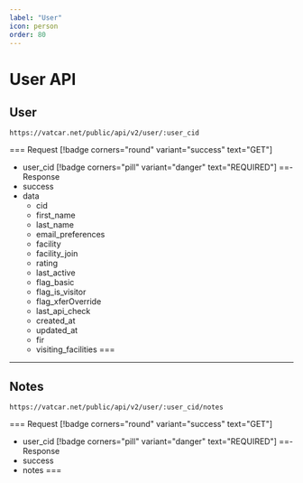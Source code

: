```yaml
---
label: "User"
icon: person
order: 80
---
```


# User API

## User

```
https://vatcar.net/public/api/v2/user/:user_cid
```

=== Request [!badge corners="round" variant="success" text="GET"] 
- user_cid [!badge corners="pill" variant="danger" text="REQUIRED"]
==- Response
- success
- data
    - cid 
    - first_name
    - last_name
    - email_preferences
    - facility
    - facility_join
    - rating
    - last_active
    - flag_basic
    - flag_is_visitor
    - flag_xferOverride
    - last_api_check
    - created_at
    - updated_at
    - fir
    - visiting_facilities
===

---

## Notes

```
https://vatcar.net/public/api/v2/user/:user_cid/notes
```

=== Request [!badge corners="round" variant="success" text="GET"] 
- user_cid [!badge corners="pill" variant="danger" text="REQUIRED"]
==- Response
- success
- notes
===